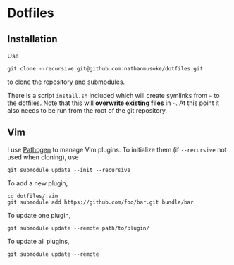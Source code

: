 # Dotfiles

## Installation

Use 
```
git clone --recursive git@github.com:nathanmusoke/dotfiles.git
```
to clone the repository and submodules.

There is a script `install.sh` included which will create symlinks from `~` to the dotfiles.
Note that this will __overwrite existing files__ in `~`.
At this point it also needs to be run from the root of the git repository.


## Vim

I use [Pathogen](https://github.com/tpope/vim-pathogen) to manage Vim plugins.
To initialize them (if `--recursive` not used when cloning), use
```
git submodule update --init --recursive
```
To add a new plugin,
```
cd dotfiles/.vim
git submodule add https://github.com/foo/bar.git bundle/bar
```
To update one plugin,
```
git submodule update --remote path/to/plugin/
```
To update all plugins,
```
git submodule update --remote
```

